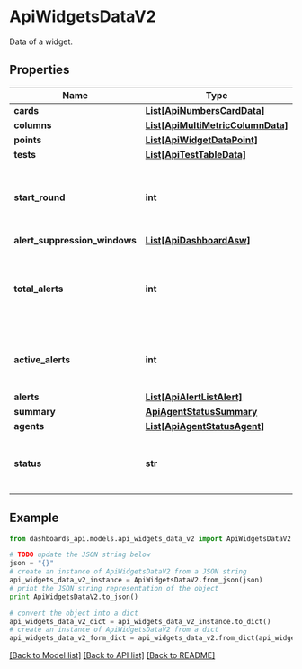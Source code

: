 # ApiWidgetsDataV2

Data of a widget.

## Properties
Name | Type | Description | Notes
------------ | ------------- | ------------- | -------------
**cards** | [**List[ApiNumbersCardData]**](ApiNumbersCardData.md) |  | [optional] 
**columns** | [**List[ApiMultiMetricColumnData]**](ApiMultiMetricColumnData.md) |  | [optional] 
**points** | [**List[ApiWidgetDataPoint]**](ApiWidgetDataPoint.md) |  | [optional] 
**tests** | [**List[ApiTestTableData]**](ApiTestTableData.md) |  | [optional] 
**start_round** | **int** | Epoch time (seconds) indicating the start time of the round. | [optional] 
**alert_suppression_windows** | [**List[ApiDashboardAsw]**](ApiDashboardAsw.md) |  | [optional] 
**total_alerts** | **int** | Total number of active alerts within configured timespan. | [optional] 
**active_alerts** | **int** | Total number of currently active alerts. | [optional] 
**alerts** | [**List[ApiAlertListAlert]**](ApiAlertListAlert.md) |  | [optional] 
**summary** | [**ApiAgentStatusSummary**](ApiAgentStatusSummary.md) |  | [optional] 
**agents** | [**List[ApiAgentStatusAgent]**](ApiAgentStatusAgent.md) |  | [optional] 
**status** | **str** | Message for not fully configured card or no data. | [optional] 

## Example

```python
from dashboards_api.models.api_widgets_data_v2 import ApiWidgetsDataV2

# TODO update the JSON string below
json = "{}"
# create an instance of ApiWidgetsDataV2 from a JSON string
api_widgets_data_v2_instance = ApiWidgetsDataV2.from_json(json)
# print the JSON string representation of the object
print ApiWidgetsDataV2.to_json()

# convert the object into a dict
api_widgets_data_v2_dict = api_widgets_data_v2_instance.to_dict()
# create an instance of ApiWidgetsDataV2 from a dict
api_widgets_data_v2_form_dict = api_widgets_data_v2.from_dict(api_widgets_data_v2_dict)
```
[[Back to Model list]](../README.md#documentation-for-models) [[Back to API list]](../README.md#documentation-for-api-endpoints) [[Back to README]](../README.md)


